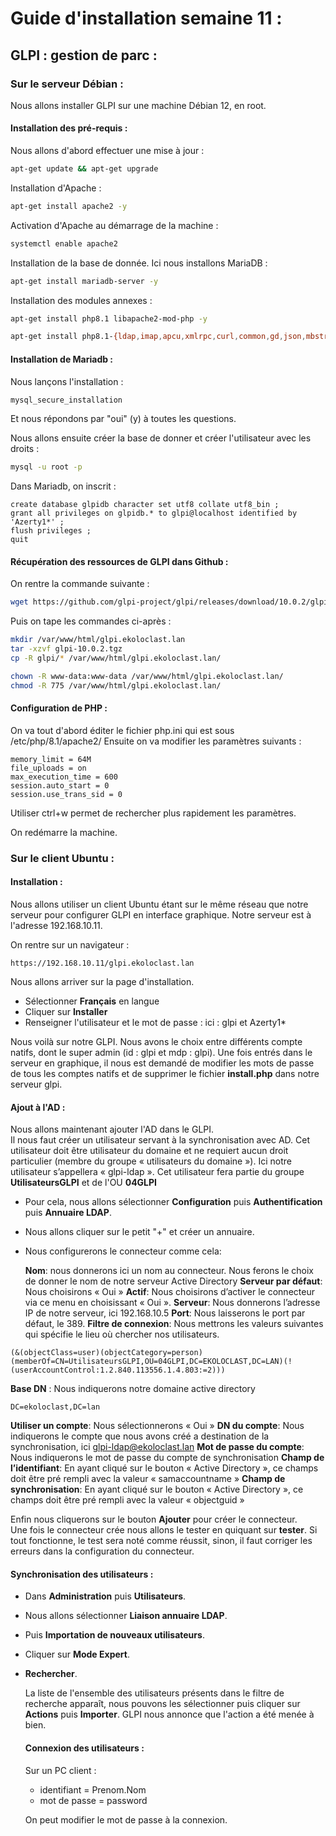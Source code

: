 # Guide d'installation semaine 11 : 


## GLPI : gestion de parc : 

### Sur le serveur Débian : 

Nous allons installer GLPI sur une machine Débian 12, en root.

#### Installation des pré-requis : 

Nous allons d'abord effectuer une mise à jour : 

```Bash
apt-get update && apt-get upgrade
```

Installation d'Apache :

```Bash
apt-get install apache2 -y
```

Activation d'Apache au démarrage de la machine :

```Bash
systemctl enable apache2
```

Installation de la base de donnée. Ici nous installons MariaDB :

```Bash
apt-get install mariadb-server -y
```

Installation des modules annexes :
```Bash
apt-get install php8.1 libapache2-mod-php -y

apt-get install php8.1-{ldap,imap,apcu,xmlrpc,curl,common,gd,json,mbstring,mysql,xml,intl,zip,bz2}
```

#### Installation de Mariadb : 

Nous lançons l'installation : 

```Bash
mysql_secure_installation
```

Et nous répondons par "oui" (y) à toutes les questions.

Nous allons ensuite créer la base de donner et créer l'utilisateur avec les droits : 

```Bash
mysql -u root -p
```

Dans Mariadb, on inscrit : 
```
create database glpidb character set utf8 collate utf8_bin ;
grant all privileges on glpidb.* to glpi@localhost identified by 'Azerty1*' ;
flush privileges ;
quit
```

#### Récupération des ressources de GLPI dans Github : 

On rentre la commande suivante : 

```Bash
wget https://github.com/glpi-project/glpi/releases/download/10.0.2/glpi-10.0.2.tgz
```

Puis on tape les commandes ci-après : 

```Bash
mkdir /var/www/html/glpi.ekoloclast.lan
tar -xzvf glpi-10.0.2.tgz
cp -R glpi/* /var/www/html/glpi.ekoloclast.lan/

chown -R www-data:www-data /var/www/html/glpi.ekoloclast.lan/
chmod -R 775 /var/www/html/glpi.ekoloclast.lan/
```

#### Configuration de PHP :

On va tout d'abord éditer le fichier php.ini qui est sous /etc/php/8.1/apache2/
Ensuite on va modifier les paramètres suivants :

    memory_limit = 64M
    file_uploads = on
    max_execution_time = 600
    session.auto_start = 0
    session.use_trans_sid = 0

Utiliser ctrl+w permet de rechercher plus rapidement les paramètres.

On redémarre la machine.

### Sur le client Ubuntu : 

#### Installation : 

Nous allons utiliser un client Ubuntu étant sur le même réseau que notre serveur pour configurer GLPI en interface graphique. Notre serveur est à l'adresse 192.168.10.11.

On rentre sur un navigateur : 

```
https://192.168.10.11/glpi.ekoloclast.lan
```

Nous allons arriver sur la page d'installation.  
- Sélectionner **Français** en langue
- Cliquer sur **Installer**
- Renseigner l'utilisateur et le mot de passe : ici : glpi et Azerty1*

Nous voilà sur notre GLPI. Nous avons le choix entre différents compte natifs, dont le super admin (id : glpi et mdp : glpi).
Une fois entrés dans le serveur en graphique, il nous est demandé de modifier les mots de passe de tous les comptes natifs et de supprimer le fichier **install.php** dans notre serveur glpi.  

#### Ajout à l'AD : 

Nous allons maintenant ajouter l'AD dans le GLPI.  
Il nous faut créer un utilisateur servant à la synchronisation avec AD. Cet utilisateur doit être utilisateur du domaine et ne requiert aucun droit particulier (membre du groupe « utilisateurs du domaine »). Ici notre utilisateur s’appellera « glpi-ldap ».  Cet utilisateur fera partie du groupe **UtilisateursGLPI** et de l'OU **04GLPI**

- Pour cela, nous allons sélectionner **Configuration** puis **Authentification** puis **Annuaire LDAP**.
- Nous allons cliquer sur le petit "+" et créer un annuaire.
- Nous configurerons le connecteur comme cela:

    **Nom**: nous donnerons ici un nom au connecteur. Nous ferons le choix de donner le nom de notre serveur Active Directory
    **Serveur par défaut**: Nous choisirons « Oui »
    **Actif**: Nous choisirons d’activer le connecteur via ce menu en choisissant « Oui ». 
    **Serveur**: Nous donnerons l’adresse IP de notre serveur, ici 192.168.10.5
    **Port**: Nous laisserons le port par défaut, le 389.
    **Filtre de connexion**: Nous mettrons les valeurs suivantes qui spécifie le lieu où chercher nos utilisateurs.

```
(&(objectClass=user)(objectCategory=person)(memberOf=CN=UtilisateursGLPI,OU=04GLPI,DC=EKOLOCLAST,DC=LAN)(!(userAccountControl:1.2.840.113556.1.4.803:=2)))
```

   **Base DN** : Nous indiquerons notre domaine active directory

```
DC=ekoloclast,DC=lan
```

   **Utiliser un compte**: Nous sélectionnerons « Oui »
   **DN du compte**: Nous indiquerons le compte que nous avons créé a destination de la synchronisation, ici glpi-ldap@ekoloclast.lan
   **Mot de passe du compte**: Nous indiquerons le mot de passe du compte de synchronisation
   **Champ de l’identifiant**: En ayant cliqué sur le bouton « Active Directory », ce champs doit être pré rempli avec la valeur « samaccountname »
   **Champ de synchronisation**: En ayant cliqué sur le bouton « Active Directory », ce champs doit être pré rempli avec la valeur « objectguid »

Enfin nous cliquerons sur le bouton **Ajouter** pour créer le connecteur.  
Une fois le connecteur crée nous allons le tester en quiquant sur **tester**. Si tout fonctionne, le test sera noté comme réussit, sinon, il faut corriger les erreurs dans la configuration du connecteur.

#### Synchronisation des utilisateurs : 

- Dans **Administration** puis **Utilisateurs**.
- Nous allons sélectionner **Liaison annuaire LDAP**.
- Puis **Importation de nouveaux utilisateurs**.
- Cliquer sur **Mode Expert**.
- **Rechercher**.

  La liste de l'ensemble des utilisateurs présents dans le filtre de recherche apparaît, nous pouvons les sélectionner puis cliquer sur **Actions** puis **Importer**.
  GLPI nous annonce que l'action a été menée à bien.

  #### Connexion des utilisateurs :

  Sur un PC client :
  - identifiant = Prenom.Nom
  - mot de passe = password
 
  On peut modifier le mot de passe à la connexion.
